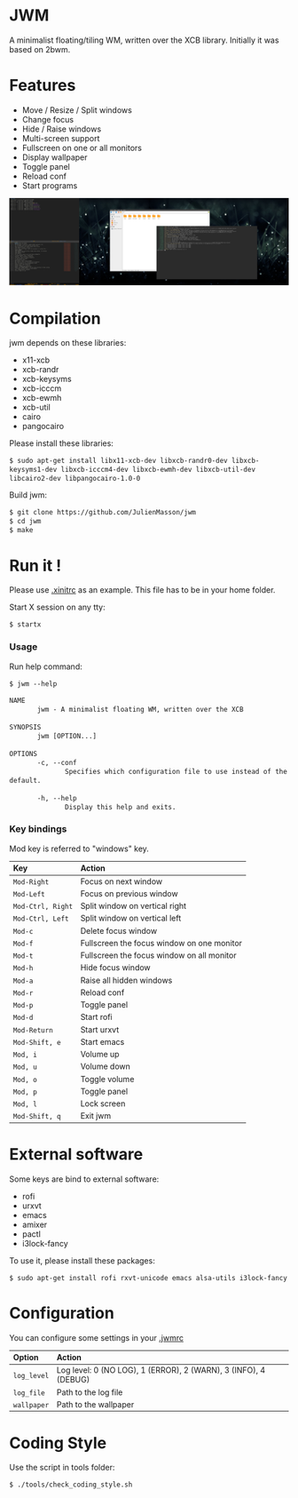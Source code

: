 JWM
===

A minimalist floating/tiling WM, written over the XCB library.
Initially it was based on 2bwm.

Features
========

* Move / Resize / Split windows
* Change focus
* Hide / Raise windows
* Multi-screen support
* Fullscreen on one or all monitors
* Display wallpaper
* Toggle panel
* Reload conf
* Start programs

![Screenshot](https://raw.githubusercontent.com/JulienMasson/jwm/master/res/screenshot.png)

Compilation
============

jwm depends on these libraries:
+ x11-xcb
+ xcb-randr
+ xcb-keysyms
+ xcb-icccm
+ xcb-ewmh
+ xcb-util
+ cairo
+ pangocairo

Please install these libraries:

    $ sudo apt-get install libx11-xcb-dev libxcb-randr0-dev libxcb-keysyms1-dev libxcb-icccm4-dev libxcb-ewmh-dev libxcb-util-dev libcairo2-dev libpangocairo-1.0-0

Build jwm:

    $ git clone https://github.com/JulienMasson/jwm
    $ cd jwm
    $ make

Run it !
========

Please use [.xinitrc](https://github.com/JulienMasson/jwm/tree/master/res/.xinitrc) as an example.
This file has to be in your home folder.

Start X session on any tty:

    $ startx

### Usage

Run help command:

    $ jwm --help

```
NAME
       jwm - A minimalist floating WM, written over the XCB

SYNOPSIS
       jwm [OPTION...]

OPTIONS
       -c, --conf
              Specifies which configuration file to use instead of the default.

       -h, --help
              Display this help and exits.
```
### Key bindings

Mod key is referred to "windows" key.

| Key               | Action                                     |
|:------------------|:-------------------------------------------|
| `Mod-Right`       | Focus on next window                       |
| `Mod-Left`        | Focus on previous window                   |
| `Mod-Ctrl, Right` | Split window on vertical right             |
| `Mod-Ctrl, Left`  | Split window on vertical left              |
| `Mod-c`           | Delete focus window                        |
| `Mod-f`           | Fullscreen the focus window on one monitor |
| `Mod-t`           | Fullscreen the focus window on all monitor |
| `Mod-h`           | Hide focus window                          |
| `Mod-a`           | Raise all hidden windows                   |
| `Mod-r`           | Reload conf                                |
| `Mod-p`           | Toggle panel                               |
| `Mod-d`           | Start rofi                                 |
| `Mod-Return`      | Start urxvt                                |
| `Mod-Shift, e`    | Start emacs                                |
| `Mod, i`          | Volume up                                  |
| `Mod, u`          | Volume down                                |
| `Mod, o`          | Toggle volume                              |
| `Mod, p`          | Toggle panel                               |
| `Mod, l`          | Lock screen                                |
| `Mod-Shift, q`    | Exit jwm                                   |

External software
=================

Some keys are bind to external software:
+ rofi
+ urxvt
+ emacs
+ amixer
+ pactl
+ i3lock-fancy

To use it, please install these packages:

    $ sudo apt-get install rofi rxvt-unicode emacs alsa-utils i3lock-fancy

Configuration
=============

You can configure some settings in your [.jwmrc](https://github.com/JulienMasson/jwm/tree/master/res/.jwmrc)

| Option      | Action                                                          |
|:------------|:----------------------------------------------------------------|
| `log_level` | Log level: 0 (NO LOG), 1 (ERROR), 2 (WARN), 3 (INFO), 4 (DEBUG) |
| `log_file`  | Path to the log file                                            |
| `wallpaper` | Path to the wallpaper                                           |

Coding Style
============

Use the script in tools folder:

    $ ./tools/check_coding_style.sh
